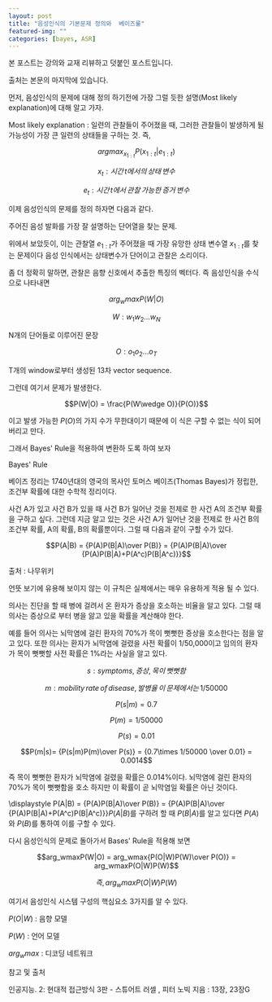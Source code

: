 ```yaml
---                                                                                                
layout: post                                                                                        
title: "음성인식의 기본문제 정의와  베이즈룰"                
featured-img: ""    
categories: [bayes, ASR]                                                                        
---           
```


본 포스트는 강의와 교재 리뷰하고 덧붙인 포스트입니다.

출처는 본문의 마지막에 있습니다.





먼저, 음성인식의 문제에 대해 정의 하기전에 가장 그럴 듯한 설명(Most likely explanation)에 대해 알고 가자.



Most likely explanation : 일련의 관찰들이 주어졌을 때, 그러한 관찰들이 발생하게 될 가능성이 가장 큰 일련의 상태들을 구하는 것. 즉,

$$ argmax_{x_{1:t}}P(x_{1:t}|e_{1:t})$$

$$x_t : 시간\,t에서의\, 상태\, 변수$$

$$e_t : 시간\, t에서\, 관찰\, 가능한\, 증거\, 변수$$





이제 음성인식의 문제를 정의 하자면 다음과 같다.



주어진 음성 발화를 가장 잘 설명하는 단어열을 찾는 문제.



위에서 보았듯이, 이는 관찰열 $e_{1:t}$가 주어졌을 때 가장 유망한 상태 변수열 $x_{1:t}$를 찾는 문제이다 음성 인식에서는 상태변수가 단어이고 관찰은 소리이다. 

좀 더 정확히 말하면, 관찰은 음향 신호에서 추출한 특징의 벡터다. 즉 음성인식을 수식으로 나타내면



$$arg_wmaxP(W|O)$$ 

$$W: w_1w_2...w_N$$

N개의 단어들로 이루어진 문장

$$O : o_1o_2...o_T$$

T개의 window로부터 생성된 13차 vector sequence.



 그런데 여기서 문제가 발생한다. 

$$P(W|O) = \frac{P(W\wedge O)}{P(O)}$$ 

이고 발생 가능한 $P(O)$의 가지 수가 무한대이기 때문에 이 식은 구할 수 없는 식이 되어 버리고 만다. 

그래서 Bayes' Rule을 적용하여 변환하 도록 하여 보자 







Bayes' Rule


베이즈 정리는 1740년대의 영국의 목사인 토머스 베이즈(Thomas Bayes)가 정립한, 조건부 확률에 대한 수학적 정리이다.

사건 A가 있고 사건 B가 있을 때 사건 B가 일어난 것을 전제로 한 사건 A의 조건부 확률을 구하고 싶다. 그런데 지금 알고 있는 것은 사건 A가 일어난 것을 전제로 한 사건 B의 조건부 확률, A의 확률, B의 확률뿐이다. 그럴 때 다음과 같이 구할 수가 있다.



$$P(A|B) = {P(A)P(B|A)\over P(B)} = {P(A)P(B|A)\over {P(A)P(B|A)+P(A^c)P(B|A^c)}}$$



출처 : 나무위키 





언뜻 보기에 유용해 보이지 않는 이 규칙은 실제에서는 매우 유용하게 적용 될 수 있다. 



의사는 진단을 할 때 병에 걸려서 온 환자가 증상을 호소하는 비율을 알고 있다. 그럴 때 의사는 증상으로 부터 병을 앓고 있을 확률을 계산해야 한다. 

예를 들어 의사는 뇌막염에 걸린 환자의 70%가 목이 뻣뻣한 증상을 호소한다는 점을 알고 있다. 또한 의사는 환자가 뇌막염에 걸렸을 사전 확률이 1/50,000이고 임의의 환자가 목이 뻣뻣할 사전 확률은 1%라는 사실을 알고 있다. 



$$s : symptoms,\,증상,\, 목이\,뻣뻣함$$

$$m : mobility\, rate\,of\,disease, 발병율\,이\,문제에서는\,1/50000$$



$$P(s|m)=0.7$$

$$P(m)=1/50000$$

$$P(s)=0.01$$

$$P(m|s)= {P(s|m)P(m)\over P(s)} = {0.7\times 1/50000 \over 0.01} = 0.0014$$



즉 목이 뻣뻣한 환자가 뇌막염에 걸렸을 확률은 0.014%이다. 뇌막염에 걸린 환자의 70%가 목이 뻣뻣함을 호소 하지만 이 확률이 곧 뇌막염일 확률은 아닌 것이다.



\displaystyle P(A|B) = {P(A)P(B|A)\over P(B)} = {P(A)P(B|A)\over {P(A)P(B|A)+P(A^c)P(B|A^c)}}$P(A|B)$를 구하려 할 때 $P(B|A)$를 알고 있다면 $P(A)$와 $P(B)$를 통하여 이를 구할 수 있다.



다시 음성인식의 문제로 돌아가서 Bases' Rule을 적용해 보면



$$arg_wmaxP(W|O) = arg_wmax{P(O|W)P(W)\over P(O)} = arg_wmaxP(O|W)P(W)$$



$$즉,\, arg_wmaxP(O|W)P(W)$$



여기서 음성인식 시스템 구성의 핵심요소 3가지를 알 수 있다. 

$P(O|W)$ :  음향 모델

$P(W)$ : 언어 모델

$arg_wmax$ : 디코딩 네트워크 







참고 및 출처 

인공지능. 2: 현대적 접근방식 3판 - 스튜어트 러셀  , 피터 노빅 지음 : 13장, 23장G
